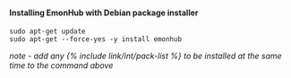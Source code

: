 #### Installing EmonHub with Debian package installer

    sudo apt-get update
    sudo apt-get --force-yes -y install emonhub
    
*note - add any {% include link/int/pack-list %} to be installed at the same time to the command above*
    

